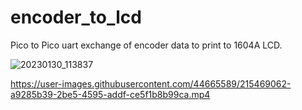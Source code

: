 # encoder_to_lcd
Pico to Pico uart exchange of encoder data to print to 1604A LCD.

![20230130_113837](https://user-images.githubusercontent.com/44665589/215467353-150bae79-6405-4400-85b5-9972bdca65a7.jpg)


https://user-images.githubusercontent.com/44665589/215469062-a9285b39-2be5-4595-addf-ce5f1b8b99ca.mp4

